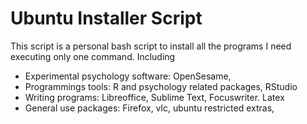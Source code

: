 # Ubuntu Installer Script

This script is a personal bash script to install all the programs I need 
executing only one command. Including 

- Experimental psychology software: OpenSesame, 
- Programmings tools: R and psychology related packages, RStudio
- Writing programs: Libreoffice, Sublime Text, Focuswriter. Latex
- General use packages: Firefox, vlc, ubuntu restricted extras, 



